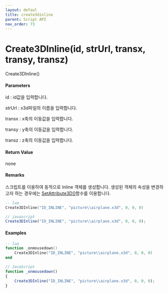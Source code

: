```yaml
---
layout: defaul
title: create3dinline
parent: Script API
nav_order: 73
---
```

# Create3DInline\(id, strUrl, transx, transy, transz\)

Create3DInline\(\)

#### Parameters

id : id값을 입력합니다.

strUrl : x3d파일의 이름을 입력합니다.

transx : x축의 이동값을 입력합니다.

transy : y축의 이동값을 입력합니다.

transz : z축의 이동값을 입력합니다.

#### Return Value

none

#### Remarks

스크립트를 이용하여 동적으로 Inline 객체를 생성합니다. 생성된 객체의 속성을 변경하고자 하는 경우에는 [SetAttribute3D\(\)](https://expnuni.gitbooks.io/enuspace/content/ScriptAPI/SetAttribute3D.html)함수를 이용합니다.

```lua
-- lua
Create3DInline("ID_INLINE", "picture\\airplane.x3d", 0, 0, 0)
```

```js
// javascript
Create3DInline("ID_INLINE", "picture\\airplane.x3d", 0, 0, 0);
```

#### 

#### Examples

```lua
-- lua
function _onmousedown()
    Create3DInline("ID_INLINE", "picture\\airplane.x3d", 0, 0, 0)
end
```

```js
// JavaScript
function _onmousedown()
{    
    Create3DInline("ID_INLINE", "picture\\airplane.x3d", 0, 0, 0);
}
```



